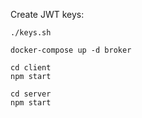 Create JWT keys:
```
./keys.sh
```

```
docker-compose up -d broker
```

```
cd client
npm start
```

```
cd server
npm start
```
